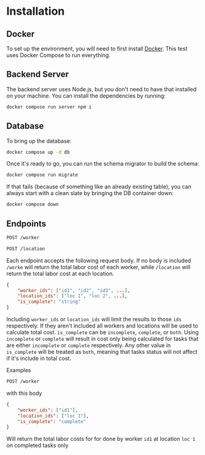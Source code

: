 # Installation

## Docker

To set up the environment, you will need to first install [Docker](https://docs.docker.com/engine/install/).
This test uses Docker Compose to run everything.

## Backend Server

The backend server uses Node.js, but you don't need to have that installed on your machine. You can install
the dependencies by running:

```bash
docker compose run server npm i
```

## Database

To bring up the database:

```bash
docker compose up -d db
```

Once it's ready to go, you can run the schema migrator to build the schema:

```bash
docker compose run migrate
```

If that fails (because of something like an already existing table), you can always start with a clean slate
by bringing the DB container down:

```bash
docker compose down
```

## Endpoints

```bash
POST /worker
```

```bash
POST /location
```

Each endpoint accepts the following request body. If no body is included `/worke` will return the total labor cost of each worker, while `/location` will return the total labor cost at each location.

```json
{
    "worker_ids": ["id1", "id2", "id3", ...],
    "location_ids": ["loc 1", "loc 2", ...],
    "is_complete": "string"
}
```

Including `worker_ids` or `location_ids` will limit the results to those `ids` respectively. If they aren't included all workers and locations will be used to calculate total cost. `is_complete` can be `incomplete`, `complete`, or `both`. Using `incomplete` or `complete` will result in cost only being calculated for tasks that are either `incomplete` or `complete` respectively. Any other value in `is_complete` will be treated as `both`, meaning that tasks status will not affect if it's include in total cost. 

Examples
```bash
POST /worker
```
with this body
```json
{
    "worker_ids": ["id1"],
    "location_ids": ["loc 1"],
    "is_complete": "complete"
}
```

Will return the total labor costs for for done by worker `id1` at location `loc 1` on completed tasks only
